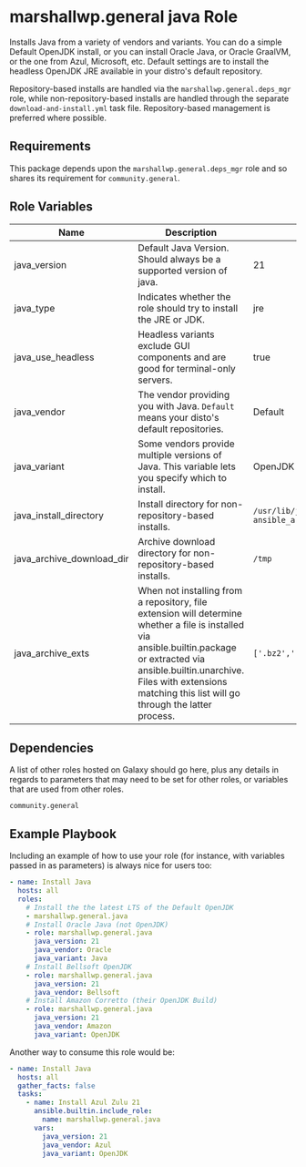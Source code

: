 marshallwp.general java Role
========================

Installs Java from a variety of vendors and variants.  You can do a simple Default OpenJDK install, or you can install Oracle Java, or Oracle GraalVM, or the one from Azul, Microsoft, etc.  Default settings are to install the headless OpenJDK JRE available in your distro's default repository.

Repository-based installs are handled via the `marshallwp.general.deps_mgr` role, while non-repository-based installs are handled through the separate `download-and-install.yml` task file.  Repository-based management is preferred where possible.

Requirements
------------
<!-- Any pre-requisites that may not be covered by Ansible itself or the role should be mentioned here. For instance, if the role uses the EC2 module, it may be a good idea to mention in this section that the boto package is required. -->

This package depends upon the `marshallwp.general.deps_mgr` role and so shares its requirement for `community.general`.

Role Variables
--------------

| Name | Description | Default |
| ---- | ----------- | ------- |
| java_version | Default Java Version.  Should always be a supported version of java. | 21 |
| java_type | Indicates whether the role should try to install the JRE or JDK. | jre |
| java_use_headless | Headless variants exclude GUI components and are good for terminal-only servers. | true |
| java_vendor | The vendor providing you with Java.  `Default` means your disto's default repositories. | Default |
| java_variant | Some vendors provide multiple versions of Java. This variable lets you specify which to install. | OpenJDK |
| java_install_directory | Install directory for non-repository-based installs. | `/usr/lib/jvm/{{ java_type }}-{{ java_version }}-{{ java_vendor }}-{{ ansible_architecture }}` |
| java_archive_download_dir | Archive download directory for non-repository-based installs. | `/tmp` |
| java_archive_exts | When not installing from a repository, file extension will determine whether a file is installed via ansible.builtin.package or extracted via ansible.builtin.unarchive.  Files with extensions matching this list will go through the latter process. | `['.bz2','.tbz','.gz','.tgz','.lz','.lzma','.tlz','.xz','.txz','.zst','.tzst']` |

Dependencies
------------

A list of other roles hosted on Galaxy should go here, plus any details in regards to parameters that may need to be set for other roles, or variables that are used from other roles.

`community.general`

Example Playbook
----------------

Including an example of how to use your role (for instance, with variables passed in as parameters) is always nice for users too:

```yaml
- name: Install Java
  hosts: all
  roles:
    # Install the the latest LTS of the Default OpenJDK
    - marshallwp.general.java
    # Install Oracle Java (not OpenJDK)
    - role: marshallwp.general.java
      java_version: 21
      java_vendor: Oracle
      java_variant: Java
    # Install Bellsoft OpenJDK
    - role: marshallwp.general.java
      java_version: 21
      java_vendor: Bellsoft
    # Install Amazon Corretto (their OpenJDK Build)
    - role: marshallwp.general.java
      java_version: 21
      java_vendor: Amazon
      java_variant: OpenJDK
```

Another way to consume this role would be:

```yaml
- name: Install Java
  hosts: all
  gather_facts: false
  tasks:
    - name: Install Azul Zulu 21
      ansible.builtin.include_role:
        name: marshallwp.general.java
      vars:
        java_version: 21
        java_vendor: Azul
        java_variant: OpenJDK
```
